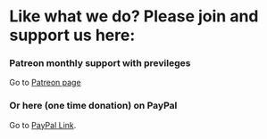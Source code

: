 # Like what we do? Please join and support us here:

### Patreon monthly support with previleges
Go to [Patreon page](https://www.patreon.com/FirewizzSupport)

### Or here (one time donation) on PayPal
Go to [PayPal Link](https://www.paypal.com/donate/?business=PXBMSBUVXZJGC&no_recurring=1&item_name=Support+Firewizz+Digital+Solutions+to+keep+creating+free+software+and+community+support.+Thank+you+for+your+support%21&currency_code=EUR).
